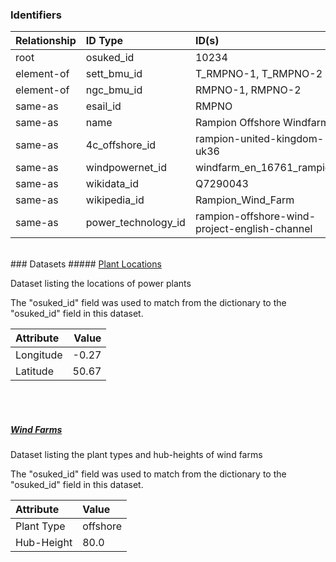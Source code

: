 ### Identifiers

| Relationship   | ID Type             | ID(s)                                         |
|:---------------|:--------------------|:----------------------------------------------|
| root           | osuked_id           | 10234                                         |
| element-of     | sett_bmu_id         | T_RMPNO-1, T_RMPNO-2                          |
| element-of     | ngc_bmu_id          | RMPNO-1, RMPNO-2                              |
| same-as        | esail_id            | RMPNO                                         |
| same-as        | name                | Rampion Offshore Windfarm                     |
| same-as        | 4c_offshore_id      | rampion-united-kingdom-uk36                   |
| same-as        | windpowernet_id     | windfarm_en_16761_rampion                     |
| same-as        | wikidata_id         | Q7290043                                      |
| same-as        | wikipedia_id        | Rampion_Wind_Farm                             |
| same-as        | power_technology_id | rampion-offshore-wind-project-english-channel |

<br>
### Datasets
##### <a href="https://raw.githubusercontent.com/OSUKED/Dictionary-Datasets/main/datasets/plant-locations/datapackage.json">Plant Locations</a>

Dataset listing the locations of power plants

The "osuked_id" field was used to match from the dictionary to the "osuked_id" field in this dataset.

| Attribute   |   Value |
|:------------|--------:|
| Longitude   |   -0.27 |
| Latitude    |   50.67 |

<br><br>
##### <a href="https://raw.githubusercontent.com/OSUKED/Dictionary-Datasets/main/datasets/wind-farms/datapackage.json">Wind Farms</a>

Dataset listing the plant types and hub-heights of wind farms

The "osuked_id" field was used to match from the dictionary to the "osuked_id" field in this dataset.

| Attribute   | Value    |
|:------------|:---------|
| Plant Type  | offshore |
| Hub-Height  | 80.0     |
